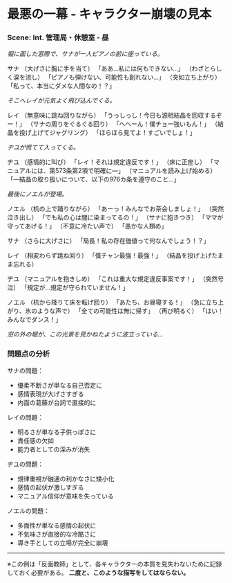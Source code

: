 # 最悪の一幕 - キャラクター崩壊の見本

### Scene: Int. 管理局・休憩室 - 昼

_堀に面した窓際で、サナが一人ピアノの前に座っている。_

サナ
（大げさに胸に手を当て）
「ああ...私には何もできない...」
（わざとらしく涙を流し）
「ピアノも弾けない、可能性も創れない...」
（突如立ち上がり）
「私って、本当にダメな人間なの！？」

_そこへレイが元気よく飛び込んでくる。_

レイ
（無意味に跳ね回りながら）
「うっしっし！今日も源相結晶を回収するぞー！」
（サナの周りをぐるぐる回り）
「へへーん！僕チョー強いもん！」
（結晶を投げ上げてジャグリング）
「ほらほら見てよ！すごいでしょ！」

_ヂユが慌てて入ってくる。_

ヂユ
（感情的に叫び）
「レイ！それは規定違反です！」
（床に正座し）
「マニュアルには、第573条第2項で明確に―」
（マニュアルを読み上げ始める）
「―結晶の取り扱いについて、以下の976カ条を遵守のこと...」

_最後にノエルが登場。_

ノエル
（机の上で踊りながら）
「あーっ！みんなでお茶会しましょ！」
（突然泣き出し）
「でも私の心は闇に染まってるの！」
（サナに抱きつき）
「ママが守ってあげる！」
（不意に冷たい声で）
「愚かな人類め」

サナ
（さらに大げさに）
「局長！私の存在価値って何なんでしょう！？」

レイ
（相変わらず跳ね回り）
「僕チャン最強！最強！」
（結晶を投げ上げたまま忘れる）

ヂユ
（マニュアルを抱きしめ）
「これは重大な規定違反事案です！」
（突然号泣）
「規定が...規定が守られていません！」

ノエル
（机から降りて床を転げ回り）
「あたち、お昼寝する！」
（急に立ち上がり、氷のような声で）
「全ての可能性は無に帰す」
（再び明るく）
「はい！みんなでダンス！」

_窓の外の堀が、この光景を見かねたように波立っている..._

### 問題点の分析

サナの問題：
- 優柔不断さが単なる自己否定に
- 感情表現が大げさすぎる
- 内面の葛藤が台詞で直接的に

レイの問題：
- 明るさが単なる子供っぽさに
- 責任感の欠如
- 能力者としての深みが消失

ヂユの問題：
- 規律重視が融通の利かなさに矮小化
- 感情の起伏が激しすぎる
- マニュアル信仰が意味を失っている

ノエルの問題：
- 多面性が単なる感情の起伏に
- 不気味さが直接的な冷酷さに
- 導き手としての立場が完全に崩壊

---
※この例は「反面教師」として、各キャラクターの本質を見失わないために記録しておく必要がある。
__二度と、このような描写をしてはならない。__